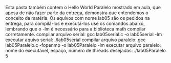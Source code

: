 Esta pasta também contem o Hello World Paralelo mostrado em aula, que apesa de não fazer parte da entrega, demonstra que entendemos o conceito da matéria.
Os aquivos com nome lab05 são os pedidos na entrega, para compilá-los e executá-los use os comandos abaixo, lembrando que o -lm é necessário para a biblioteca math compilar corretamente.
compilar arquivo serial: 
gcc lab05serial.c -o lab05serial -lm
executar aquivo serial:
./lab05serial
compilar arquivo paralelo:
gcc lab05Paralelo.c -fopenmp -o lab05Paralelo -lm
executar arquivo paralelo: nome do executável, espaço, número de threads desejadas:
./lab05Paralelo 5

